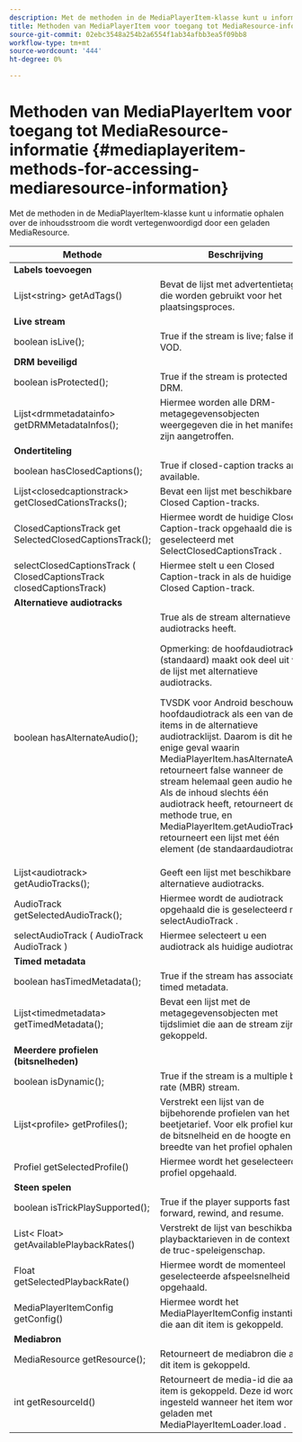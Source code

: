 ```yaml
---
description: Met de methoden in de MediaPlayerItem-klasse kunt u informatie ophalen over de inhoudsstroom die wordt vertegenwoordigd door een geladen MediaResource.
title: Methoden van MediaPlayerItem voor toegang tot MediaResource-informatie
source-git-commit: 02ebc3548a254b2a6554f1ab34afbb3ea5f09bb8
workflow-type: tm+mt
source-wordcount: '444'
ht-degree: 0%

---
```


# Methoden van MediaPlayerItem voor toegang tot MediaResource-informatie {#mediaplayeritem-methods-for-accessing-mediaresource-information}

Met de methoden in de MediaPlayerItem-klasse kunt u informatie ophalen over de inhoudsstroom die wordt vertegenwoordigd door een geladen MediaResource.

<table frame="all" colsep="1" rowsep="1" id="table_F6006A9167044AC087A6ECB20B8CCD5D"> 
 <thead> 
  <tr rowsep="1"> 
   <th colname="2" class="entry"> Methode </th> 
   <th colname="3" class="entry"> Beschrijving </th> 
  </tr> 
 </thead>
 <tbody> 
  <tr rowsep="1"> 
   <td colname="2"> <b>Labels toevoegen</b> </td> 
   <td colname="3"> </td> 
  </tr> 
  <tr rowsep="1"> 
   <td colname="2"> <span class="codeph"> Lijst&lt;string&gt; getAdTags() </span> </td> 
   <td colname="3"> Bevat de lijst met advertentietags die worden gebruikt voor het plaatsingsproces. </td> 
  </tr> 
  <tr rowsep="1"> 
   <td colname="2"> <b>Live stream</b> </td> 
   <td colname="3"> </td> 
  </tr> 
  <tr rowsep="1"> 
   <td colname="2"> <span class="codeph"> boolean isLive(); </span> </td> 
   <td colname="3"> True if the stream is live; false if it is VOD. </td> 
  </tr> 
  <tr rowsep="1"> 
   <td colname="2"> <b>DRM beveiligd</b> </td> 
   <td colname="3"> </td> 
  </tr> 
  <tr rowsep="1"> 
   <td colname="2"> <span class="codeph"> boolean isProtected(); </span> </td> 
   <td colname="3"> True if the stream is protected DRM. </td> 
  </tr> 
  <tr rowsep="1"> 
   <td colname="2"> <span class="codeph"> Lijst&lt;drmmetadatainfo&gt; getDRMMetadataInfos(); </span> </td> 
   <td colname="3"> Hiermee worden alle DRM-metagegevensobjecten weergegeven die in het manifest zijn aangetroffen. </td> 
  </tr> 
  <tr rowsep="1"> 
   <td colname="2"> <b>Ondertiteling</b> </td> 
   <td colname="3"> </td> 
  </tr> 
  <tr rowsep="1"> 
   <td colname="2"> <span class="codeph"> boolean hasClosedCaptions(); </span> </td> 
   <td colname="3"> True if closed-caption tracks are available. </td> 
  </tr> 
  <tr rowsep="1"> 
   <td colname="2"> <span class="codeph"> Lijst&lt;closedcaptionstrack&gt; getClosedCationsTracks(); </span> </td> 
   <td colname="3"> Bevat een lijst met beschikbare Closed Caption-tracks. </td> 
  </tr> 
  <tr rowsep="1"> 
   <td colname="2"> <span class="codeph"> ClosedCaptionsTrack get SelectedClosedCaptionsTrack(); </span> </td> 
   <td colname="3"> Hiermee wordt de huidige Closed Caption-track opgehaald die is geselecteerd met <span class="codeph"> SelectClosedCaptionsTrack </span>. </td> 
  </tr> 
  <tr rowsep="1"> 
   <td colname="2"> <span class="codeph"> selectClosedCaptionsTrack ( ClosedCaptionsTrack closedCaptionsTrack) </span> </td> 
   <td colname="3"> Hiermee stelt u een Closed Caption-track in als de huidige Closed Caption-track. </td> 
  </tr> 
  <tr rowsep="1"> 
   <td colname="2"> <b>Alternatieve audiotracks</b> </td> 
   <td colname="3"> </td> 
  </tr> 
  <tr rowsep="1"> 
   <td colname="2"> <span class="codeph"> boolean hasAlternateAudio(); </span> </td> 
   <td colname="3"> True als de stream alternatieve audiotracks heeft. <p>Opmerking: de hoofdaudiotrack (standaard) maakt ook deel uit van de lijst met alternatieve audiotracks. </p> <p>TVSDK voor Android beschouwt de hoofdaudiotrack als een van de items in de alternatieve audiotracklijst. Daarom is dit het enige geval waarin <span class="codeph"> MediaPlayerItem.hasAlternateAudio </span> retourneert false wanneer de stream helemaal geen audio heeft. Als de inhoud slechts één audiotrack heeft, retourneert deze methode true, en <span class="codeph"> MediaPlayerItem.getAudioTracks </span> retourneert een lijst met één element (de standaardaudiotrack). </p> </td> 
  </tr> 
  <tr rowsep="1"> 
   <td colname="2"> <span class="codeph"> Lijst&lt;audiotrack&gt; getAudioTracks(); </span> </td> 
   <td colname="3"> Geeft een lijst met beschikbare alternatieve audiotracks. </td> 
  </tr> 
  <tr rowsep="1"> 
   <td colname="2"> <span class="codeph"> AudioTrack getSelectedAudioTrack(); </span> </td> 
   <td colname="3"> Hiermee wordt de audiotrack opgehaald die is geselecteerd met <span class="codeph"> selectAudioTrack </span>. </td> 
  </tr> 
  <tr rowsep="1"> 
   <td colname="2"> <span class="codeph"> selectAudioTrack ( AudioTrack AudioTrack ) </span> </td> 
   <td colname="3"> Hiermee selecteert u een audiotrack als huidige audiotrack. </td> 
  </tr> 
  <tr rowsep="1"> 
   <td colname="2"> <b>Timed metadata</b> </td> 
   <td colname="3"> </td> 
  </tr> 
  <tr rowsep="1"> 
   <td colname="2"> <span class="codeph"> boolean hasTimedMetadata(); </span> </td> 
   <td colname="3"> True if the stream has associated timed metadata. </td> 
  </tr> 
  <tr rowsep="1"> 
   <td colname="2"> <span class="codeph"> Lijst&lt;timedmetadata&gt; getTimedMetadata(); </span> </td> 
   <td colname="3"> Bevat een lijst met de metagegevensobjecten met tijdslimiet die aan de stream zijn gekoppeld. </td> 
  </tr> 
  <tr rowsep="1"> 
   <td colname="2"> <b>Meerdere profielen (bitsnelheden)</b> </td> 
   <td colname="3"> </td> 
  </tr> 
  <tr rowsep="1"> 
   <td colname="2"> <span class="codeph"> boolean isDynamic(); </span> </td> 
   <td colname="3"> True if the stream is a multiple bit rate (MBR) stream. </td> 
  </tr> 
  <tr rowsep="1"> 
   <td colname="2"> <span class="codeph"> Lijst&lt;profile&gt; getProfiles(); </span> </td> 
   <td colname="3"> Verstrekt een lijst van de bijbehorende profielen van het beetjetarief. Voor elk profiel kunt u de bitsnelheid en de hoogte en breedte van het profiel ophalen. </td> 
  </tr> 
  <tr rowsep="1"> 
   <td colname="2"> <span class="codeph"> Profiel getSelectedProfile() </span> </td> 
   <td colname="3"> Hiermee wordt het geselecteerde profiel opgehaald. </td> 
  </tr> 
  <tr rowsep="1"> 
   <td colname="2"> <b>Steen spelen</b> </td> 
   <td colname="3"> </td> 
  </tr> 
  <tr rowsep="1"> 
   <td colname="2"> <span class="codeph"> boolean isTrickPlaySupported(); </span> </td> 
   <td colname="3"> True if the player supports fast forward, rewind, and resume. </td> 
  </tr> 
  <tr rowsep="1"> 
   <td colname="2"> <span class="codeph"> List&lt; Float&gt; getAvailablePlaybackRates() </span> </td> 
   <td colname="3"> Verstrekt de lijst van beschikbare playbacktarieven in de context van de truc-speleigenschap. </td> 
  </tr> 
  <tr rowsep="1"> 
   <td colname="2"> <span class="codeph"> Float getSelectedPlaybackRate() </span> </td> 
   <td colname="3"> Hiermee wordt de momenteel geselecteerde afspeelsnelheid opgehaald. </td> 
  </tr> 
  <tr rowsep="1"> 
   <td colname="2"> <span class="codeph"> MediaPlayerItemConfig getConfig() </span> </td> 
   <td colname="3"> Hiermee wordt het <span class="codeph"> MediaPlayerItemConfig </span> instantie die aan dit item is gekoppeld. </td> 
  </tr> 
  <tr rowsep="1"> 
   <td colname="2"> <b>Mediabron</b> </td> 
   <td colname="3"> </td> 
  </tr> 
  <tr rowsep="1"> 
   <td colname="2"> <span class="codeph"> MediaResource getResource(); </span> </td> 
   <td colname="3"> Retourneert de mediabron die aan dit item is gekoppeld. </td> 
  </tr> 
  <tr rowsep="0"> 
   <td colname="2"> <span class="codeph"> int getResourceId() </span> </td> 
   <td colname="3"> Retourneert de media-id die aan dit item is gekoppeld. Deze id wordt ingesteld wanneer het item wordt geladen met <span class="codeph"> MediaPlayerItemLoader.load </span>. </td> 
  </tr> 
 </tbody> 
</table>
